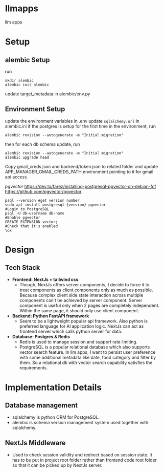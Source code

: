 # llmapps
llm apps 

# Setup
## alembic Setup
run
```
mkdir alembic
alembic init alembic
```
update target_metadata in alembic/env.py

## Environment Setup
update the environment variables in .env
update `sqlalchemy.url` in alembic.ini
if the postgres is setup for the first time in the environment, run
```
alembic revision --autogenerate -m "Initial migration"
```
then for each db schema update, run
```
alembic revision --autogenerate -m "Initial migration"
alembic upgrade head
```
Copy gmail_creds.json and backend/token.json to related folder and update APP_MANAGER_GMAIL_CREDS_PATH environment pointing to it for gmail api access. 

*pgvector*
https://dev.to/farez/installing-postgresql-pgvector-on-debian-fcf 
https://github.com/pgvector/pgvector
```
psql --version #get version number
sudo apt install postgresql-{version}-pgvector
#Login to PostgreSQL
psql -U db-username db-name
#Enable pgvector
CREATE EXTENSION vector;
#Check that it's enabled
\dx
```

# Design
## Tech Stack
- **Frontend: NextJs + tailwind css** 
  - Though, NextJs offers server components, I decide to force it to treat components as client components only as much as possible. Because complex client side state interaction across multiple components can't be achieved by server component. Server component is useful only when 2 pages are completely independent. Within the same page, it should only use client component.
- **Backend: Python FastAPI framework** 
  - Seem to be a lightweight popular api framework. Also python is preferred language for AI application logic. NextJs can act as frontend server which calls python server for data. 
- **Database: Postgres & Redis**
  - Redis is used to manage session and support rate limiting. 
  - PostgreSQL is a popular relational database which also supports vector search feature. In llm apps, I want to persist user preference with some additional metadata like date, food category and filter by them. So a relational db with vector search capability satisfies the requirements.

# Implementation Details
## Database management
- sqlalchemy is python ORM for PostgreSQL.
- alembic is schema version management system used together with sqlalchemy. 

## NextJs Middleware
- Used to check session validity and redirect based on session state. It has to be put in project root folder rather than frontend code root folder so that it can be picked up by NextJs server. 